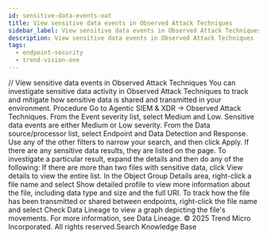 ```yaml
---
id: sensitive-data-events-oat
title: View sensitive data events in Observed Attack Techniques
sidebar_label: View sensitive data events in Observed Attack Techniques
description: View sensitive data events in Observed Attack Techniques
tags:
  - endpoint-security
  - trend-vision-one
---
```


/*<![CDATA[*/ $('#title').html($('meta[name=map-description]').attr('content')); /*]]>*/ View sensitive data events in Observed Attack Techniques You can investigate sensitive data activity in Observed Attack Techniques to track and mitigate how sensitive data is shared and transmitted in your environment. Procedure Go to Agentic SIEM & XDR → Observed Attack Techniques. From the Event severity list, select Medium and Low. Sensitive data events are either Medium or Low severity. From the Data source/processor list, select Endpoint and Data Detection and Response. Use any of the other filters to narrow your search, and then click Apply. If there are any sensitive data results, they are listed on the page. To investigate a particular result, expand the details and then do any of the following: If there are more than two files with sensitive data, click View details to view the entire list. In the Object Group Details area, right-click a file name and select Show detailed profile to view more information about the file, including data type and size and the full URI. To track how the file has been transmitted or shared between endpoints, right-click the file name and select Check Data Lineage to view a graph depicting the file's movements. For more information, see Data Lineage. © 2025 Trend Micro Incorporated. All rights reserved.Search Knowledge Base